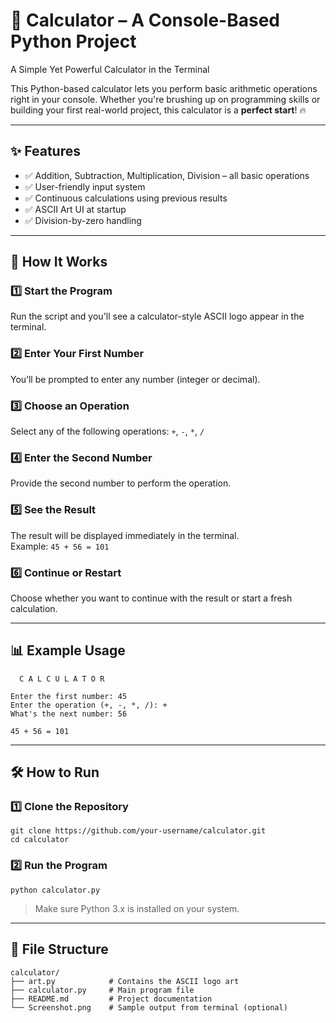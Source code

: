 # 🧮 Calculator – A Console-Based Python Project  
A Simple Yet Powerful Calculator in the Terminal  

This Python-based calculator lets you perform basic arithmetic operations right in your console. Whether you're brushing up on programming skills or building your first real-world project, this calculator is a **perfect start**! 🔥

---

## ✨ Features

- ✅ Addition, Subtraction, Multiplication, Division – all basic operations  
- ✅ User-friendly input system  
- ✅ Continuous calculations using previous results  
- ✅ ASCII Art UI at startup  
- ✅ Division-by-zero handling  

---

## 🚀 How It Works

### 1️⃣ Start the Program  
Run the script and you'll see a calculator-style ASCII logo appear in the terminal.

### 2️⃣ Enter Your First Number  
You’ll be prompted to enter any number (integer or decimal).

### 3️⃣ Choose an Operation  
Select any of the following operations: `+`, `-`, `*`, `/`

### 4️⃣ Enter the Second Number  
Provide the second number to perform the operation.

### 5️⃣ See the Result  
The result will be displayed immediately in the terminal.  
Example: `45 + 56 = 101`

### 6️⃣ Continue or Restart  
Choose whether you want to continue with the result or start a fresh calculation.

---

## 📊 Example Usage

```
  C A L C U L A T O R

Enter the first number: 45  
Enter the operation (+, -, *, /): +  
What's the next number: 56  

45 + 56 = 101
```

---

## 🛠️ How to Run

### 1️⃣ Clone the Repository

```
git clone https://github.com/your-username/calculator.git
cd calculator
```

### 2️⃣ Run the Program

```
python calculator.py
```

> Make sure Python 3.x is installed on your system.

---

## 📂 File Structure

```
calculator/
├── art.py            # Contains the ASCII logo art  
├── calculator.py     # Main program file  
├── README.md         # Project documentation  
└── Screenshot.png    # Sample output from terminal (optional)
```

